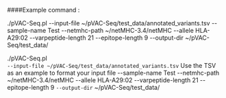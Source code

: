 ####Example command : 

./pVAC-Seq.pl  --input-file ~/pVAC-Seq/test_data/annotated_variants.tsv --sample-name Test --netmhc-path ~/netMHC-3.4/netMHC --allele HLA-A29:02 --varpeptide-length 21 --epitope-length 9 --output-dir ~/pVAC-Seq/test_data/



./pVAC-Seq.pl  
`--input-file ~/pVAC-Seq/test_data/annotated_variants.tsv`
      Use the TSV as an example to format your input file
--sample-name Test 
--netmhc-path ~/netMHC-3.4/netMHC 
--allele HLA-A29:02 
--varpeptide-length 21 
--epitope-length 9 
`--output-dir` ~/pVAC-Seq/test_data/
